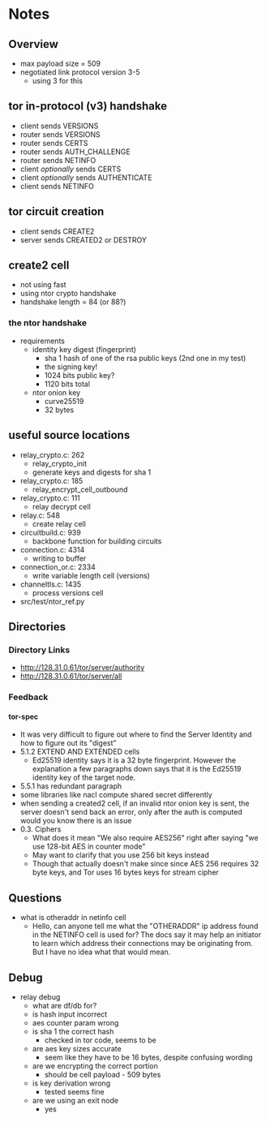 # Notes

## Overview

* max payload size = 509
* negotiated link protocol version 3-5
  * using 3 for this

## tor in-protocol (v3) handshake

* client sends VERSIONS
* router sends VERSIONS
* router sends CERTS
* router sends AUTH_CHALLENGE
* router sends NETINFO
* client *optionally* sends CERTS
* client *optionally* sends AUTHENTICATE
* client sends NETINFO

## tor circuit creation

* client sends CREATE2
* server sends CREATED2 or DESTROY

## create2 cell

* not using fast
* using ntor crypto handshake
* handshake length = 84 (or 88?)

### the ntor handshake

* requirements
  * identity key digest (fingerprint)
    * sha 1 hash of one of the rsa public keys (2nd one in my test)
    * the signing key!
    * 1024 bits public key?
    * 1120 bits total
  * ntor onion key
    * curve25519
    * 32 bytes

## useful source locations

* relay_crypto.c: 262
  * relay_crypto_init
  * generate keys and digests for sha 1
* relay_crypto.c: 185
  * relay_encrypt_cell_outbound
* relay_crypto.c: 111
  * relay decrypt cell
* relay.c: 548
  * create relay cell
* circuitbuild.c: 939
  * backbone function for building circuits
* connection.c: 4314
  * writing to buffer
* connection_or.c: 2334
  * write variable length cell (versions)
* channeltls.c: 1435
  * process versions cell
* src/test/ntor_ref.py

## Directories

### Directory Links

* <http://128.31.0.61/tor/server/authority>
* <http://128.31.0.61/tor/server/all>

### Feedback

#### tor-spec

* It was very difficult to figure out where to find the Server Identity and how to figure out its "digest"
* 5.1.2 EXTEND AND EXTENDED cells
  * Ed25519 identity says it is a 32 byte fingerprint.  However the explanation a few paragraphs down says that it is the Ed25519 identity key of the target node.
* 5.5.1 has redundant paragraph
* some libraries like nacl compute shared secret differently
* when sending a created2 cell, if an invalid ntor onion key is sent, the server doesn't send back an error, only after the auth is computed would you know there is an issue
* 0.3. Ciphers
  * What does it mean "We also require AES256" right after saying "we use 128-bit AES in counter mode"
  * May want to clarify that you use 256 bit keys instead
  * Though that actually doesn't make since since AES 256 requires 32 byte keys, and Tor uses 16 bytes keys for stream cipher

## Questions

* what is otheraddr in netinfo cell
  * Hello, can anyone tell me what the "OTHERADDR" ip address found in the NETINFO cell is used for?  The docs say it may help an initiator to learn which address their connections may be originating from.  But I have no idea what that would mean.

## Debug

* relay debug
  * what are df/db for?
  * is hash input incorrect
  * aes counter param wrong
  * is sha 1 the correct hash
    * checked in tor code, seems to be
  * are aes key sizes accurate
    * seem like they have to be 16 bytes, despite confusing wording
  * are we encrypting the correct portion
    * should be cell payload - 509 bytes
  * is key derivation wrong
    * tested seems fine
  * are we using an exit node
    * yes
